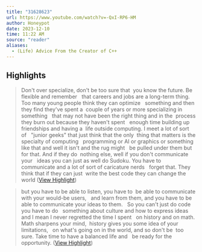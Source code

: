 ```yaml
---
title: "31628623"
url: https://www.youtube.com/watch?v=-QxI-RP6-HM
author: Honeypot
date: 2023-12-10
time: 11:22 AM
source: "reader"
aliases:
  - (Life) Advice From the Creator of C++
---
```

## Highlights
> Don't over specialize, don't be too sure that  you know the future. Be flexible and remember   that careers and jobs are a long-term thing.  Too many young people think they can optimize   something and then they find they've spent a  couple of years or more specializing in something  
> that may not have been the right thing and in the  process they burn out because they haven't spent   enough time building up friendships and having a  life outside computing. I meet a lot of sort of   "junior geeks" that just think that the only  thing that matters is the specialty of computing   programming or AI or graphics or something  like that and well it isn't and the rug might  
> be pulled under them but for that. And if they do  nothing else, well if you don't communicate your   ideas you can just as well do Sudoku. You have to  communicate and a lot of sort of caricature nerds   forget that. They think that if they can just  write the best code they can change the world ([View Highlight](https://read.readwise.io/read/01h8xm2gf0mvwrqbvhrqg9z60s))

> but you have to be able to listen, you have to  be able to communicate with your would-be users,   and learn from them, and you have to be  able to communicate your ideas to them.   So you can't just do code you have to do   something about culture and how to express ideas  and I mean I never regretted the time I spent   on history and on math. Math sharpens your mind,  history gives you some idea of your limitations,  
> on what's going on in the world, and so don't be  too sure. Take time to have a balanced life and   be ready for the opportunity. ([View Highlight](https://read.readwise.io/read/01h8xm30k5tvx8ts5tdrqn4xax))